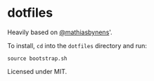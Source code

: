 # dotfiles

Heavily based on [@mathiasbynens](https://github.com/mathiasbynens/dotfiles)'.

To install, `cd` into the `dotfiles` directory and run:

```
source bootstrap.sh
```

Licensed under MIT.
